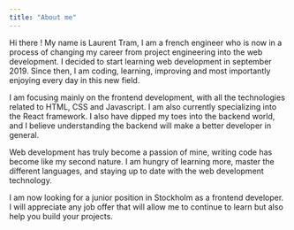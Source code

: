 ```yaml
---
title: "About me"
---
```


Hi there ! My name is Laurent Tram, I am a french engineer who is now in a process of changing my career from project engineering into the web development. I decided to start learning web development in september 2019. Since then, I am coding, learning, improving and most importantly enjoying every day in this new field.

I am focusing mainly on the frontend development, with all the technologies related to HTML, CSS and Javascript. I am also currently specializing into the React framework. I also have dipped my toes into the backend world, and I believe understanding the backend will make a better developer in general.

Web development has truly become a passion of mine, writing code has become like my second nature. I am hungry of learning more, master the different languages, and staying up to date with the web development technology.

I am now looking for a junior position in Stockholm as a frontend developer. I will appreciate any job offer that will allow me to continue to learn but also help you build your projects.
